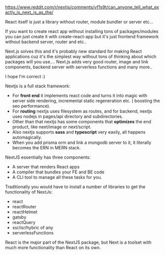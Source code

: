 https://www.reddit.com/r/nextjs/comments/vf1s9t/can_anyone_tell_what_exactly_is_next_js_as_the/

React itself is just a library without router, module bundler or server etc...

If you want to create react app without installing tons of packages/modules you can just create it with create-react-app but it's just frontend framework without backend server, router and etc..

Next.js solves this and it's probably new standard for making React applications cuz it's the simplest way without tons of thinking about which packages will you use.... Next.js adds very good router, image and link components, backend server with serverless functions and many more..

I hope I'm correct :)

Nextjs is a full stack framework:
- For **front end** it implements react code and turns it into magic with server side rendering, incremental static regeneration etc. ( boosting the seo performance). 
- For **routing** nextjs uses filesystem as routes, and for backend, nextjs uses nodejs in pages/api directory and subdirectories. 
- Other than that nextjs has some components that **optimizes** the end product, like next/image or next/script. 
- Also nextjs supports **sass** and **typescript** very easily, all happens automagically. 
- When you add prisma orm and link a mongodb server to it, it literally becomes the ERN in MERN stack.

NextJS essentially has three components:
- A server that renders React apps
- A compiler that bundles your FE and BE code
- A CLI tool to manage all these tasks for you.

Traditionally you would have to install a number of libraries to get the functionality of NextJs:
- react  
- reactRouter  
- reactHelmet  
- gatsby  
- reactQuery  
- ssr/isr/hybric of any  
- serverlessFunctions

React is the major part of the NextJS package, but Next is a toolset with much more functionality than React on its own.